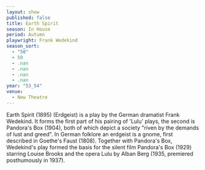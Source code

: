 ```yaml
---
layout: show
published: false
title: Earth Spirit
season: In House
period: Autumn
playwright: Frank Wedekind
season_sort: 
  - "50"
  - 50
  - .nan
  - .nan
  - .nan
  - .nan
year: "53_54"
venue: 
  - New Theatre
---
```





Earth Spirit (1895) (Erdgeist) is a play by the German dramatist Frank Wedekind. It forms the first part of his pairing of 'Lulu' plays, the second is Pandora's Box (1904), both of which depict a society "riven by the demands of lust and greed". In German folklore an erdgeist is a gnome, first described in Goethe's Faust (1808). Together with Pandora's Box, Wedekind's play formed the basis for the silent film Pandora's Box (1929) starring Louise Brooks and the opera Lulu by Alban Berg (1935, premiered posthumously in 1937).
